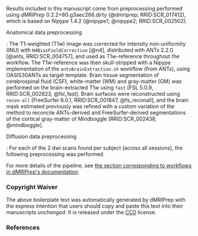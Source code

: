 
Results included in this manuscript come from preprocessing
performed using *dMRIPrep* 0.2.2+80.g3aec266.dirty
(@dmriprep; RRID:SCR_017412),
which is based on *Nipype* 1.4.2
(@nipype1; @nipype2; RRID:SCR_002502).

Anatomical data preprocessing

: The T1-weighted (T1w) image was corrected for intensity non-uniformity (INU)
with `N4BiasFieldCorrection` [@n4], distributed with ANTs 2.2.0 [@ants, RRID:SCR_004757], and used as T1w-reference throughout the workflow.
The T1w-reference was then skull-stripped with a *Nipype* implementation of
the `antsBrainExtraction.sh` workflow (from ANTs), using OASIS30ANTs
as target template.
Brain tissue segmentation of cerebrospinal fluid (CSF),
white-matter (WM) and gray-matter (GM) was performed on
the brain-extracted T1w using `fast` [FSL 5.0.9, RRID:SCR_002823,
@fsl_fast].
Brain surfaces were reconstructed using `recon-all` [FreeSurfer 6.0.1,
RRID:SCR_001847, @fs_reconall], and the brain mask estimated
previously was refined with a custom variation of the method to reconcile
ANTs-derived and FreeSurfer-derived segmentations of the cortical
gray-matter of Mindboggle [RRID:SCR_002438, @mindboggle].

Diffusion data preprocessing

: For each of the 2 dwi scans found per subject
 (across all sessions), the following preprocessing was performed.

For more details of the pipeline, see [the section corresponding
to workflows in *dMRIPrep*'s documentation](https://nipreps.github.io/dmriprep/master/workflows.html "dMRIPrep's documentation").


### Copyright Waiver

The above boilerplate text was automatically generated by dMRIPrep
with the express intention that users should copy and paste this
text into their manuscripts *unchanged*.
It is released under the [CC0](https://creativecommons.org/publicdomain/zero/1.0/) license.

### References

